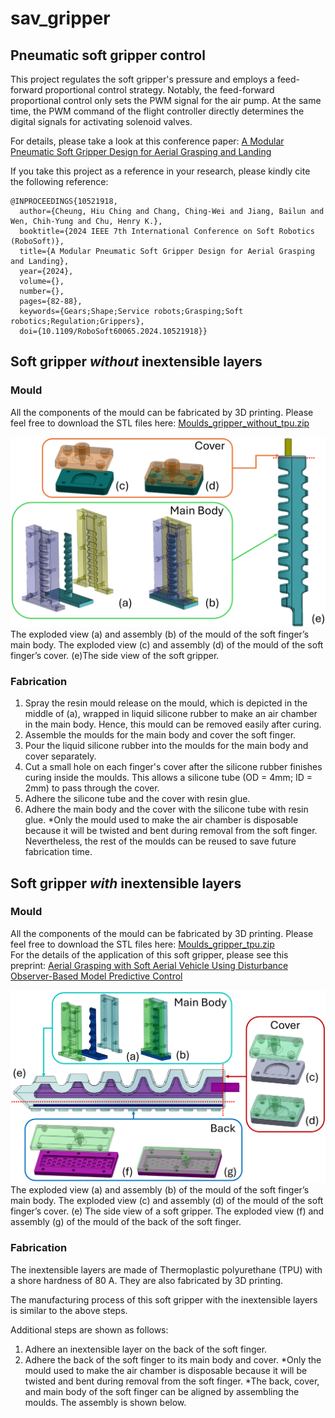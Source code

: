 # sav_gripper
## Pneumatic soft gripper control
This project regulates the soft gripper's pressure and employs a feed-forward proportional control strategy. Notably, the feed-forward proportional control only sets the PWM signal for the air pump. At the same time, the PWM command of the flight controller directly determines the digital signals for activating solenoid valves.

For details, please take a look at this conference paper: [A Modular Pneumatic Soft Gripper Design for Aerial Grasping and Landing](https://ieeexplore.ieee.org/abstract/document/10521918) 

If you take this project as a reference in your research, please kindly cite the following reference:
```
@INPROCEEDINGS{10521918,
  author={Cheung, Hiu Ching and Chang, Ching-Wei and Jiang, Bailun and Wen, Chih-Yung and Chu, Henry K.},
  booktitle={2024 IEEE 7th International Conference on Soft Robotics (RoboSoft)}, 
  title={A Modular Pneumatic Soft Gripper Design for Aerial Grasping and Landing}, 
  year={2024},
  volume={},
  number={},
  pages={82-88},
  keywords={Gears;Shape;Service robots;Grasping;Soft robotics;Regulation;Grippers},
  doi={10.1109/RoboSoft60065.2024.10521918}}
```

## Soft gripper *without* inextensible layers
### Mould
All the components of the mould can be fabricated by 3D printing. Please feel free to download the STL files here: [Moulds_gripper_without_tpu.zip](https://github.com/Athenachc/sav_gripper/blob/main/Moulds_gripper_without_tpu.zip)

<img src="image/fabrication_old_finger.png">
The exploded view (a) and assembly (b) of the mould of the soft finger’s main body. The exploded view (c) and assembly (d) of the mould of the soft finger’s cover. (e)The side view of the soft gripper.

### Fabrication
1. Spray the resin mould release on the mould, which is depicted in the middle of (a), wrapped in liquid silicone rubber to make an air chamber in the main body. Hence, this mould can be removed easily after curing. 
2. Assemble the moulds for the main body and cover the soft finger. 
3. Pour the liquid silicone rubber into the moulds for the main body and cover separately. 
4. Cut a small hole on each finger's cover after the silicone rubber finishes curing inside the moulds. This allows a silicone tube (OD = 4mm; ID = 2mm) to pass through the cover.
5. Adhere the silicone tube and the cover with resin glue. 
6. Adhere the main body and the cover with the silicone tube with resin glue.
*Only the mould used to make the air chamber is disposable because it will be twisted and bent during removal from the soft finger. Nevertheless, the rest of the moulds can be reused to save future fabrication time.

## Soft gripper *with* inextensible layers
### Mould
All the components of the mould can be fabricated by 3D printing. Please feel free to download the STL files here: [Moulds_gripper_tpu.zip](https://github.com/Athenachc/sav_gripper/blob/main/Moulds_gripper_tpu.zip)  
For the details of the application of this soft gripper, please see this preprint: [Aerial Grasping with Soft Aerial Vehicle Using Disturbance Observer-Based Model Predictive Control
](https://arxiv.org/abs/2409.14115)

<img src="image/fabrication_new_finger.png">
The exploded view (a) and assembly (b) of the mould of the soft finger’s main body. The exploded view (c) and assembly (d) of the mould of the soft finger’s cover. (e) The side view of a soft gripper. The exploded view (f) and assembly (g) of the mould of the back of the soft finger.

### Fabrication
The inextensible layers are made of Thermoplastic polyurethane (TPU) with a shore hardness of 80 A. They are also fabricated by 3D printing.

The manufacturing process of this soft gripper with the inextensible layers is similar to the above steps.

Additional steps are shown as follows:
1. Adhere an inextensible layer on the back of the soft finger.
2. Adhere the back of the soft finger to its main body and cover.
*Only the mould used to make the air chamber is disposable because it will be twisted and bent during removal from the soft finger.
*The back, cover, and main body of the soft finger can be aligned by assembling the moulds. The assembly is shown below.
